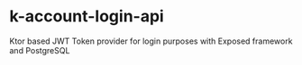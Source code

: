 # k-account-login-api
Ktor based JWT Token provider for login purposes with Exposed framework and PostgreSQL

